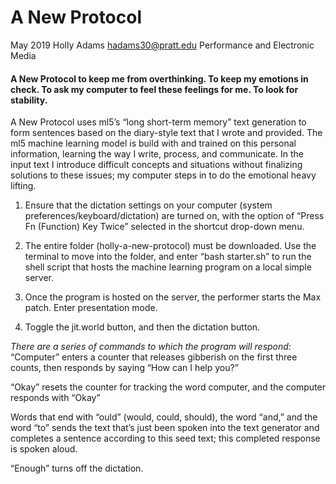 # A New Protocol
May 2019
Holly Adams
hadams30@pratt.edu
Performance and Electronic Media 


#### A New Protocol to keep me from overthinking. To keep my emotions in check. To ask my computer to feel these feelings for me. To look for stability.

A New Protocol uses ml5’s “long short-term memory” text generation to form sentences based on the diary-style text that I wrote and provided. The ml5 machine learning model is build with and trained on this personal information, learning the way I write, process, and communicate. In the input text I introduce difficult concepts and situations without finalizing solutions to these issues; my computer steps in to do the emotional heavy lifting. 

1. Ensure that the dictation settings on your computer (system preferences/keyboard/dictation) are turned on, with the option of “Press Fn (Function) Key Twice” selected in the shortcut drop-down menu. 

2. The entire folder (holly-a-new-protocol) must be downloaded. Use the terminal to move into the folder, and enter “bash starter.sh” to run the shell script that hosts the machine learning program on a local simple server. 

3. Once the program is hosted on the server, the performer starts the Max patch. Enter presentation mode. 

4. Toggle the jit.world button, and then the dictation button. 

_There are a series of commands to which the program will respond:_
“Computer” enters a counter that releases gibberish on the first three counts, then responds by saying “How can I help you?”

“Okay” resets the counter for tracking the word computer, and the computer responds with “Okay”

Words that end with “ould” (would, could, should), the word “and,” and the word “to” sends the text that’s just been spoken into the text generator and completes a sentence according to this seed text; this completed response is spoken aloud. 

“Enough” turns off the dictation.
